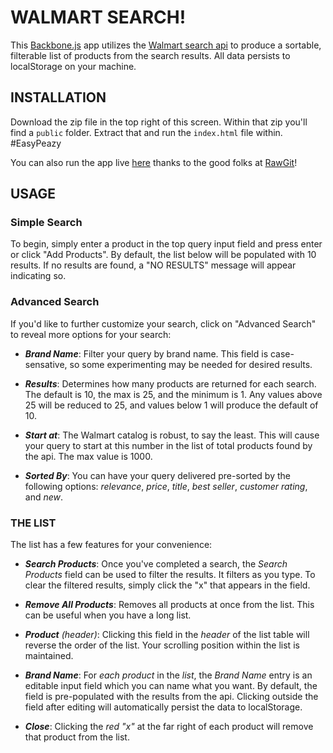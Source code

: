 # WALMART SEARCH!

This [Backbone.js](http://backbonejs.org/) app utilizes the [Walmart search api](https://developer.walmartlabs.com/docs/read/Search_API) to produce a sortable, filterable list of products from the search results. All data persists to localStorage on your machine.


## INSTALLATION

Download the zip file in the top right of this screen. Within that zip you'll find a `public` folder. Extract that and run the `index.html` file within. #EasyPeazy

You can also run the app live [here](https://rawgit.com/qodesmith/walmart-search/master/public/index.html) thanks to the good folks at [RawGit](https://rawgit.com/)!


## USAGE

### Simple Search

To begin, simply enter a product in the top query input field and press enter or click "Add Products". By default, the list below will be populated with 10 results. If no results are found, a "NO RESULTS" message will appear indicating so.

### Advanced Search

If you'd like to further customize your search, click on "Advanced Search" to reveal more options for your search:

* ***Brand Name***: Filter your query by brand name. This field is case-sensative, so some experimenting may be needed for desired results.

* ***Results***: Determines how many products are returned for each search. The default is 10, the max is 25, and the minimum is 1. Any values above 25 will be reduced to 25, and values below 1 will produce the default of 10.

* ***Start at***: The Walmart catalog is robust, to say the least. This will cause your query to start at this number in the list of total products found by the api. The max value is 1000.

* ***Sorted By***: You can have your query delivered pre-sorted by the following options: _relevance_, _price_, _title_, _best seller_, _customer rating_, and _new_.


### THE LIST

The list has a few features for your convenience:

* ***Search Products***: Once you've completed a search, the _Search Products_ field can be used to filter the results. It filters as you type. To clear the filtered results, simply click the "x" that appears in the field.

* ***Remove All Products***: Removes all products at once from the list. This can be useful when you have a long list.

* ***Product*** _(header)_: Clicking this field in the _header_ of the list table will reverse the order of the list. Your scrolling position within the list is maintained.

* ***Brand Name***: For _each product_ in the _list_, the _Brand Name_ entry is an editable input field which you can name what you want. By default, the field is pre-populated with the results from the api. Clicking outside the field after editing will automatically persist the data to localStorage.

* ***Close***: Clicking the _red "x"_ at the far right of each product will remove that product from the list.